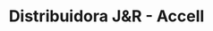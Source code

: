 ---
title: "Distribuidora J&R - Accell"
url: /guayaquil/distribuidora-jundr-accell/
shop: teléfono móvil
---